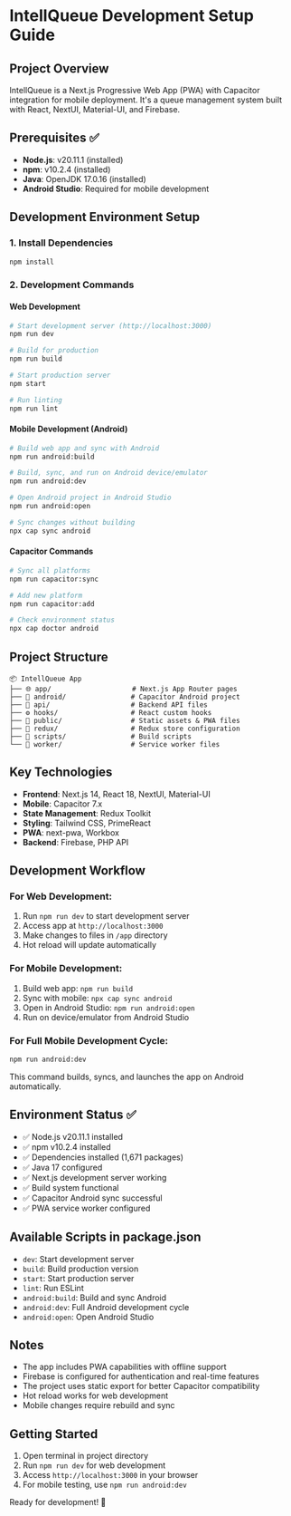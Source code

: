 # IntellQueue Development Setup Guide

## Project Overview
IntellQueue is a Next.js Progressive Web App (PWA) with Capacitor integration for mobile deployment. It's a queue management system built with React, NextUI, Material-UI, and Firebase.

## Prerequisites ✅
- **Node.js**: v20.11.1 (installed)
- **npm**: v10.2.4 (installed) 
- **Java**: OpenJDK 17.0.16 (installed)
- **Android Studio**: Required for mobile development

## Development Environment Setup

### 1. Install Dependencies
```bash
npm install
```

### 2. Development Commands

#### Web Development
```bash
# Start development server (http://localhost:3000)
npm run dev

# Build for production
npm run build

# Start production server
npm start

# Run linting
npm run lint
```

#### Mobile Development (Android)
```bash
# Build web app and sync with Android
npm run android:build

# Build, sync, and run on Android device/emulator
npm run android:dev

# Open Android project in Android Studio
npm run android:open

# Sync changes without building
npx cap sync android
```

#### Capacitor Commands
```bash
# Sync all platforms
npm run capacitor:sync

# Add new platform
npm run capacitor:add

# Check environment status
npx cap doctor android
```

## Project Structure
```
📦 IntellQueue App
├── 🌐 app/                    # Next.js App Router pages
├── 📱 android/                # Capacitor Android project
├── 🔧 api/                    # Backend API files
├── ⚙️ hooks/                  # React custom hooks
├── 🎨 public/                 # Static assets & PWA files
├── 🔄 redux/                  # Redux store configuration
├── 📜 scripts/                # Build scripts
└── 👷 worker/                 # Service worker files
```

## Key Technologies
- **Frontend**: Next.js 14, React 18, NextUI, Material-UI
- **Mobile**: Capacitor 7.x
- **State Management**: Redux Toolkit
- **Styling**: Tailwind CSS, PrimeReact
- **PWA**: next-pwa, Workbox
- **Backend**: Firebase, PHP API

## Development Workflow

### For Web Development:
1. Run `npm run dev` to start development server
2. Access app at `http://localhost:3000`
3. Make changes to files in `/app` directory
4. Hot reload will update automatically

### For Mobile Development:
1. Build web app: `npm run build`
2. Sync with mobile: `npx cap sync android`
3. Open in Android Studio: `npm run android:open`
4. Run on device/emulator from Android Studio

### For Full Mobile Development Cycle:
```bash
npm run android:dev
```
This command builds, syncs, and launches the app on Android automatically.

## Environment Status ✅
- ✅ Node.js v20.11.1 installed
- ✅ npm v10.2.4 installed  
- ✅ Dependencies installed (1,671 packages)
- ✅ Java 17 configured
- ✅ Next.js development server working
- ✅ Build system functional
- ✅ Capacitor Android sync successful
- ✅ PWA service worker configured

## Available Scripts in package.json
- `dev`: Start development server
- `build`: Build production version
- `start`: Start production server
- `lint`: Run ESLint
- `android:build`: Build and sync Android
- `android:dev`: Full Android development cycle
- `android:open`: Open Android Studio

## Notes
- The app includes PWA capabilities with offline support
- Firebase is configured for authentication and real-time features
- The project uses static export for better Capacitor compatibility
- Hot reload works for web development
- Mobile changes require rebuild and sync

## Getting Started
1. Open terminal in project directory
2. Run `npm run dev` for web development
3. Access `http://localhost:3000` in your browser
4. For mobile testing, use `npm run android:dev`

Ready for development! 🚀